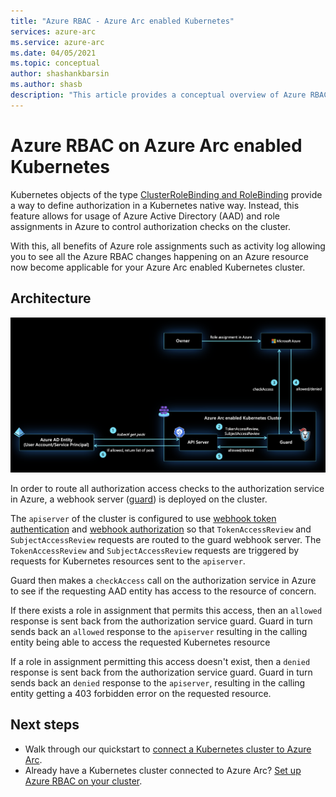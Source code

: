 ```yaml
---
title: "Azure RBAC - Azure Arc enabled Kubernetes"
services: azure-arc
ms.service: azure-arc
ms.date: 04/05/2021
ms.topic: conceptual
author: shashankbarsin
ms.author: shasb
description: "This article provides a conceptual overview of Azure RBAC capability on Azure Arc enabled Kubernetes"
---
```


# Azure RBAC on Azure Arc enabled Kubernetes

Kubernetes objects of the type [ClusterRoleBinding and RoleBinding](https://kubernetes.io/docs/reference/access-authn-authz/rbac/#rolebinding-and-clusterrolebinding) provide a way to define authorization in a Kubernetes native way. Instead, this feature allows for usage of Azure Active Directory (AAD) and role assignments in Azure to control authorization checks on the cluster.

With this, all benefits of Azure role assignments such as activity log allowing you to see all the Azure RBAC changes happening on an Azure resource now become applicable for your Azure Arc enabled Kubernetes cluster.

## Architecture

[ ![Azure RBAC architecture](./media/conceptual-azure-rbac.png) ](./media/conceptual-azure-rbac.png#lightbox)

In order to route all authorization access checks to the authorization service in Azure, a webhook server ([guard](https://github.com/appscode/guard)) is deployed on the cluster.

The `apiserver` of the cluster is configured to use [webhook token authentication](https://kubernetes.io/docs/reference/access-authn-authz/authentication/#webhook-token-authentication) and [webhook authorization](https://kubernetes.io/docs/reference/access-authn-authz/webhook/) so that `TokenAccessReview` and `SubjectAccessReview` requests are routed to the guard webhook server. The `TokenAccessReview` and `SubjectAccessReview` requests are triggered by requests for Kubernetes resources sent to the `apiserver`.

Guard then makes a `checkAccess` call on the authorization service in  Azure to see if the requesting AAD entity has access to the resource of concern. 

If there exists a role in assignment that permits this access, then an `allowed` response is sent back from the authorization service guard. Guard in turn sends back an `allowed` response to the `apiserver` resulting in the calling entity being able to access the requested Kubernetes resource


If a role in assignment permitting this access doesn't exist, then a `denied` response is sent back from the authorization service guard. Guard in turn sends back an `denied` response to the `apiserver`, resulting in the calling entity getting a 403 forbidden error on the requested resource.

## Next steps

* Walk through our quickstart to [connect a Kubernetes cluster to Azure Arc](./quickstart-connect-cluster.md).
* Already have a Kubernetes cluster connected to Azure Arc? [Set up Azure RBAC on your cluster](./azure-rbac.md).